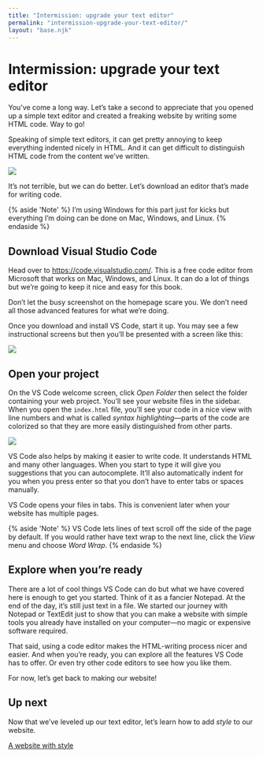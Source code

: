 ```yaml
---
title: "Intermission: upgrade your text editor"
permalink: "intermission-upgrade-your-text-editor/"
layout: "base.njk"
---
```


# Intermission: upgrade your text editor

You’ve come a long way. Let’s take a second to appreciate that you opened up a simple text editor and created a freaking website by writing some HTML code. Way to go!

Speaking of simple text editors, it can get pretty annoying to keep everything indented nicely in HTML. And it can get difficult to distinguish HTML code from the content we’ve written. 

![](/assets/img/code-editor-1.png)

It’s not terrible, but we can do better. Let’s download an editor that’s made for writing code.

{% aside 'Note' %}
I’m using Windows for this part just for kicks but everything I’m doing can be done on Mac, Windows, and Linux.
{% endaside %}

## Download Visual Studio Code

Head over to <https://code.visualstudio.com/>. This is a free code editor from Microsoft that works on Mac, Windows, and Linux. It can do a lot of things but we’re going to keep it nice and easy for this book.

Don’t let the busy screenshot on the homepage scare you. We don’t need all those advanced features for what we’re doing.

Once you download and install VS Code, start it up. You may see a few instructional screens but then you’ll be presented with a screen like this:

![](/assets/img/code-editor-2.png)

## Open your project

On the VS Code welcome screen, click _Open Folder_ then select the folder containing your web project. You’ll see your website files in the sidebar. When you open the `index.html` file, you’ll see your code in a nice view with line numbers and what is called *syntax highlighting*—parts of the code are colorized so that they are more easily distinguished from other parts.

![](/assets/img/code-editor-3.png)

VS Code also helps by making it easier to write code. It understands HTML and many other languages. When you start to type it will give you suggestions that you can autocomplete. It’ll also automatically indent for you when you press enter so that you don’t have to enter tabs or spaces manually.

VS Code opens your files in tabs. This is convenient later when your website has multiple pages.

{% aside 'Note' %}
VS Code lets lines of text scroll off the side of the page by default. If you would rather have text wrap to the next line, click the _View_ menu and choose _Word Wrap_.
{% endaside %}

## Explore when you’re ready

There are a lot of cool things VS Code can do but what we have covered here is enough to get you started. Think of it as a fancier Notepad. At the end of the day, it’s still just text in a file. We started our journey with Notepad or TextEdit just to show that you can make a website with simple tools you already have installed on your computer—no magic or expensive software required.

That said, using a code editor makes the HTML-writing process nicer and easier. And when you’re ready, you can explore all the features VS Code has to offer. Or even try other code editors to see how you like them.

For now, let’s get back to making our website!

## Up next

Now that we’ve leveled up our text editor, let’s learn how to add _style_ to our website.

[A website with style](/a-website-with-style)
